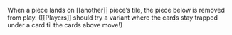 When a piece lands on [[another]] piece’s tile, the piece below is removed from play. ([[Players]] should try a variant where the cards stay trapped under a card til the cards above move!)
